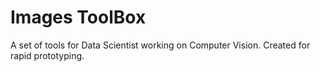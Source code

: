 # Images ToolBox

A set of tools for Data Scientist working on Computer Vision. Created for rapid prototyping.
